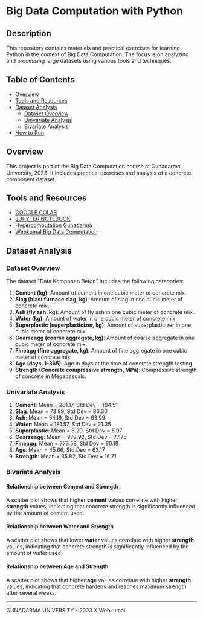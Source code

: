 # Big Data Computation with Python

## Description
This repository contains materials and practical exercises for learning Python in the context of Big Data Computation. The focus is on analyzing and processing large datasets using various tools and techniques.

## Table of Contents
- [Overview](#overview)
- [Tools and Resources](#tools-and-resources)
- [Dataset Analysis](#dataset-analysis)
  - [Dataset Overview](#dataset-overview)
  - [Univariate Analysis](#univariate-analysis)
  - [Bivariate Analysis](#bivariate-analysis)
- [How to Run](#how-to-run)

## Overview
This project is part of the Big Data Computation course at Gunadarma University, 2023. It includes practical exercises and analysis of a concrete component dataset.

## Tools and Resources
- [GOOGLE COLAB](https://colab.research.google.com/)
- [JUPYTER NOTEBOOK](https://jupyter.org/try)
- [Hypercomputation Gunadarma](https://hypercomputation-hub.gunadarma.ac.id/)
- [Webkumal Big Data Computation](https://webkumal.com/tag/komputasi-big-data/)

## Dataset Analysis

### Dataset Overview
The dataset "Data Komponen Beton" includes the following categories:

1. **Cement (kg)**: Amount of cement in one cubic meter of concrete mix.
2. **Slag (blast furnace slag, kg)**: Amount of slag in one cubic meter of concrete mix.
3. **Ash (fly ash, kg)**: Amount of fly ash in one cubic meter of concrete mix.
4. **Water (kg)**: Amount of water in one cubic meter of concrete mix.
5. **Superplastic (superplasticizer, kg)**: Amount of superplasticizer in one cubic meter of concrete mix.
6. **Coarseagg (coarse aggregate, kg)**: Amount of coarse aggregate in one cubic meter of concrete mix.
7. **Fineagg (fine aggregate, kg)**: Amount of fine aggregate in one cubic meter of concrete mix.
8. **Age (days, 1-365)**: Age in days at the time of concrete strength testing.
9. **Strength (Concrete compressive strength, MPa)**: Compressive strength of concrete in Megapascals.

### Univariate Analysis
1. **Cement**: Mean = 281.17, Std Dev = 104.51
2. **Slag**: Mean = 73.89, Std Dev = 86.30
3. **Ash**: Mean = 54.19, Std Dev = 63.99
4. **Water**: Mean = 181.57, Std Dev = 21.35
5. **Superplastic**: Mean = 6.20, Std Dev = 5.97
6. **Coarseagg**: Mean = 972.92, Std Dev = 77.75
7. **Fineagg**: Mean = 773.58, Std Dev = 80.18
8. **Age**: Mean = 45.66, Std Dev = 63.17
9. **Strength**: Mean = 35.82, Std Dev = 16.71

### Bivariate Analysis

#### Relationship between Cement and Strength
A scatter plot shows that higher **cement** values correlate with higher **strength** values, indicating that concrete strength is significantly influenced by the amount of cement used.

#### Relationship between Water and Strength
A scatter plot shows that lower **water** values correlate with higher **strength** values, indicating that concrete strength is significantly influenced by the amount of water used.

#### Relationship between Age and Strength
A scatter plot shows that higher **age** values correlate with higher **strength** values, indicating that concrete hardens and reaches maximum strength after several weeks.

---

GUNADARMA UNIVERSITY - 2023 X Webkumal